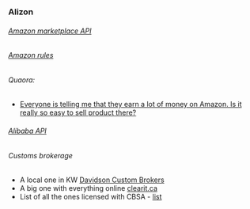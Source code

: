 ### Alizon ###


###### [Amazon marketplace API](https://developer.amazonservices.ca/gp/mws/docs.html/)

###### [Amazon rules](https://www.amazon.com/gp/help/customer/display.html?ie=UTF8&nodeId=201808430)

###### Quaora:
 - [Everyone is telling me that they earn a lot of money on Amazon. Is it really so easy to sell product there?](https://www.quora.com/Everyone-is-telling-me-that-they-earn-a-lot-of-money-on-Amazon-Is-it-really-so-easy-to-sell-product-there)

###### [Alibaba API](https://open.alibaba.com/us/portal/resourceDetail?articleId=102691&categoryId=101734)


###### Customs brokerage
 - A local one in KW [Davidson Custom Brokers](http://www.custombroker.cc/index.html)
 - A big one with everything online [clearit.ca](http://clearit.ca)
 - List of all the ones licensed with CBSA - [list](http://www.cbsa-asfc.gc.ca/services/cb-cd/cb-cd-eng.html)
